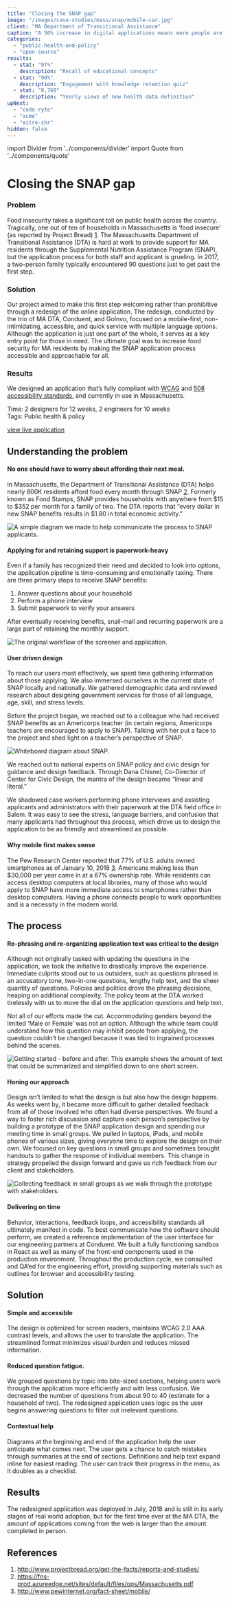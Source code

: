 ```yaml
---
title: "Closing the SNAP gap"
image: "/images/case-studies/mass/snap/mobile-car.jpg"
client: "MA Department of Transitional Assistance"
caption: "A 50% increase in digital applications means more people are getting the food they need."
categories:
  - "public-health-and-policy"
  - "open-source"
results:
  - stat: "97%"
    description: "Recall of educational concepts"
  - stat: "90%"
    description: "Engagement with knowledge retention quiz"
  - stat: "8,760"
    description: "Yearly views of new health data definition"
upNext:
  - "code-ryte"
  - "acme"
  - "mitre-shr"
hidden: false
---
```


import Divider from '../components/divider'
import Quote from '../components/quote'

<!-- TODO: add references as superscripts -->
<!-- TODO: add videos -->

# Closing the SNAP gap

### Problem
Food insecurity takes a significant toll on public health across the country. Tragically, one out of ten of households in Massachusetts is ‘food insecure’ (as reported by Project Bread) [1](#references). The Massachusetts Department of Transitional Assistance (DTA) is hard at work to provide support for MA residents through the Supplemental Nutrition Assistance Program (SNAP), but the application process for both staff and applicant is grueling. In 2017, a two-person family typically encountered 90 questions just to get past the first step.

### Solution
Our project aimed to make this first step welcoming rather than prohibitive through a redesign of the online application. The redesign, conducted by the trio of MA DTA, Conduent, and GoInvo, focused on a mobile-first, non-intimidating, accessible, and quick service with multiple language options. Although the application is just one part of the whole, it serves as a key entry point for those in need. The ultimate goal was to increase food security for MA residents by making the SNAP application process accessible and approachable for all.

### Results
We designed an application that’s fully compliant with [WCAG](https://www.w3.org/WAI/standards-guidelines/wcag/) and [508 accessibility standards](https://www.access-board.gov/guidelines-and-standards/communications-and-it/about-the-section-508-standards/section-508-standards/), and currently in use in Massachusetts.

<span class="text--uppercase text--gray text--bold text--spacing">Time:</span> 2 designers for 12 weeks, 2 engineers for 10 weeks<br/>
<span class="text--uppercase text--gray text--bold text--spacing">Tags:</span> Public health & policy
<br />

[view live application](https://dtaconnect.eohhs.mass.gov/?_ga=2.253579721.1938704760.1538663360-447556880.1535061795)

<Divider />

## Understanding the problem

#### No one should have to worry about affording their next meal.
In Massachusetts, the Department of Transitional Assistance (DTA) helps nearly 800K residents afford food every month through SNAP [2](#references). Formerly known as Food Stamps, SNAP provides households with anywhere from $15 to $352 per month for a family of two. The DTA reports that “every dollar in new SNAP benefits results in $1.80 in total economic activity.”

![A simple diagram we made to help communicate the process to SNAP applicants.](/images/case-studies/mass/snap/snap_simple_process.jpg)

#### Applying for and retaining support is paperwork-heavy
Even if a family has recognized their need and decided to look into options, the application pipeline is time-consuming and emotionally taxing. There are three primary steps to receive SNAP benefits:

1. Answer questions about your household
2. Perform a phone interview
3. Submit paperwork to verify your answers

After eventually receiving benefits, snail-mail and recurring paperwork are a large part of retaining the monthly support.

![The original workflow of the screener and application.](/images/case-studies/mass/snap/snap_old_process.jpg)

#### User driven design
To reach our users most effectively, we spent time gathering information about those applying. We also immersed ourselves in the current state of SNAP locally and nationally. We gathered demographic data and reviewed research about designing government services for those of all language, age, skill, and stress levels.

Before the project began, we reached out to a colleague who had received SNAP benefits as an Americorps teacher (in certain regions, Americorps teachers are encouraged to apply to SNAP). Talking with her put a face to the project and shed light on a teacher’s perspective of SNAP.

![Whiteboard diagram about SNAP.](/images/case-studies/mass/snap/snap_whiteboard.jpg)

We reached out to national experts on SNAP policy and civic design for guidance and design feedback. Through Dana Chisnel, Co-Director of Center for Civic Design, the mantra of the design became “linear and literal.”

We shadowed case workers performing phone interviews and assisting applicants and administrators with their paperwork at the DTA field office in Salem. It was easy to see the stress, language barriers, and confusion that many applicants had throughout this process, which drove us to design the application to be as friendly and streamlined as possible.

#### Why mobile first makes sense
The Pew Research Center reported that 77% of U.S. adults owned smartphones as of January 10, 2018 [3](#references). Americans making less than $30,000 per year came in at a 67% ownership rate. While residents can access desktop computers at local libraries, many of those who would apply to SNAP have more immediate access to smartphones rather than desktop computers. Having a phone connects people to work opportunities and is a necessity in the modern world.

<Divider />

## The process

#### Re-phrasing and re-organizing application text was critical to the design
Although not originally tasked with updating the questions in the application, we took the initiative to drastically improve the experience. Immediate culprits stood out to us outsiders, such as questions phrased in an accusatory tone, two-in-one questions, lengthy help text, and the sheer quantity of questions. Policies and politics drove the phrasing decisions, heaping on additional complexity. The policy team at the DTA worked tirelessly with us to move the dial on the application questions and help text.

Not all of our efforts made the cut. Accommodating genders beyond the limited ‘Male or Female’ was not an option. Although the whole team could understand how this question may inhibit people from applying, the question couldn’t be changed because it was tied to ingrained processes behind the scenes.

![Getting started - before and after. This example shows the amount of text that could be summarized and simplified down to one short screen.](/images/case-studies/mass/snap/snap_before_after.jpg)

#### Honing our approach
Design isn’t limited to what the design is but also how the design happens. As weeks went by, it became more difficult to gather detailed feedback from all of those involved who often had diverse perspectives. We found a way to foster rich discussion and capture each person’s perspective by building a prototype of the SNAP application design and spending our meeting time in small groups. We pulled in laptops, iPads, and mobile phones of various sizes, giving everyone time to explore the design on their own. We focused on key questions in small groups and sometimes brought handouts to gather the response of individual members. This change in strategy propelled the design forward and gave us rich feedback from our client and stakeholders.

![Collecting feedback in small groups as we walk through the prototype with stakeholders.](/images/case-studies/mass/snap/snap_dta_meeting.jpg)

#### Delivering on time
Behavior, interactions, feedback loops, and accessibility standards all ultimately manifest in code. To best communicate how the software should perform, we created a reference implementation of the user interface for our engineering partners at Conduent. We built a fully functioning sandbox in React as well as many of the front-end components used in the production environment. Throughout the production cycle, we consulted and QA’ed for the engineering effort, providing supporting materials such as outlines for browser and accessibility testing.

<Divider />

## Solution

#### Simple and accessible
The design is optimized for screen readers, maintains WCAG 2.0 AAA contrast levels, and allows the user to translate the application. The streamlined format minimizes visual burden and reduces missed information.  

#### Reduced question fatigue.
We grouped questions by topic into bite-sized sections, helping users work through the application more efficiently and with less confusion. We decreased the number of questions from about 90 to 40 (estimate for a household of two). The redesigned application uses logic as the user begins answering questions to filter out irrelevant questions.

#### Contextual help
Diagrams at the beginning and end of the application help the user anticipate what comes next. The user gets a chance to catch mistakes through summaries at the end of sections. Definitions and help text expand inline for easiest reading. The user can track their progress in the menu, as it doubles as a checklist.

<Divider />

## Results

The redesigned application was deployed in July, 2018 and is still in its early stages of real world adoption, but for the first time ever at the MA DTA, the amount of applications coming from the web is larger than the amount completed in person.


<Divider />

## References

<div id="references">

1. http://www.projectbread.org/get-the-facts/reports-and-studies/
2. https://fns-prod.azureedge.net/sites/default/files/ops/Massachusetts.pdf
3. http://www.pewinternet.org/fact-sheet/mobile/

</div>
